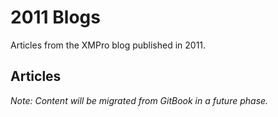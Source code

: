 # 2011 Blogs

Articles from the XMPro blog published in 2011.

## Articles

*Note: Content will be migrated from GitBook in a future phase.*
